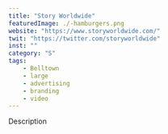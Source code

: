 ```yaml
---
title: "Story Worldwide"
featuredImage: ./-hamburgers.png
website: "https://www.storyworldwide.com/"
twit: "https://twitter.com/storyworldwide"
inst: ""
category: "S"
tags:
    - Belltown
    - large
    - advertising
    - branding
    - video
---
```


Description
